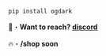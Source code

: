 ```sh-session
pip install ogdark
```


📩・**Want to reach? [discord](https://discord.gg/bahnhof)**


🔥・**/shop soon**

